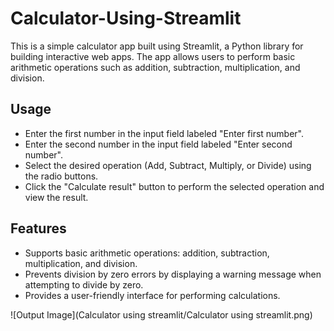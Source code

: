 # Calculator-Using-Streamlit
This is a simple calculator app built using Streamlit, a Python library for building interactive web apps. The app allows users to perform basic arithmetic operations such as addition, subtraction, multiplication, and division.

## Usage
- Enter the first number in the input field labeled "Enter first number".
- Enter the second number in the input field labeled "Enter second number".
- Select the desired operation (Add, Subtract, Multiply, or Divide) using the radio buttons.
- Click the "Calculate result" button to perform the selected operation and view the result.

## Features
- Supports basic arithmetic operations: addition, subtraction, multiplication, and division.
- Prevents division by zero errors by displaying a warning message when attempting to divide by zero.
- Provides a user-friendly interface for performing calculations.

![Output Image](Calculator using streamlit/Calculator using streamlit.png)
